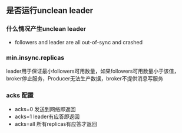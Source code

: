 ## 是否运行unclean leader

### 什么情况产生unclean leader

* followers and leader are all out-of-sync and crashed

### min.insync.replicas

leader用于保证最小followers可用数量，如果followers可用数量小于该值，broker停止服务，Producer无法生产数据，broker不提供消息写服务

### acks 配置

* acks=0 发送到网络即返回
* acks=1 leader有应答即返回
* acks=all 所有replicas有应答才返回





